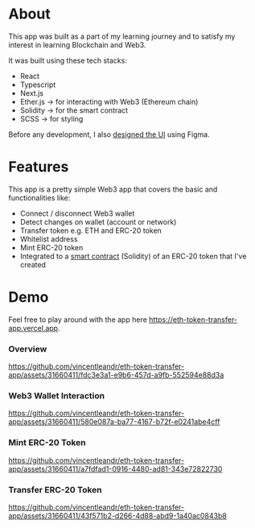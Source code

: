 # About
This app was built as a part of my learning journey and to satisfy my interest in learning Blockchain and Web3.

It was built using these tech stacks:
- React
- Typescript
- Next.js
- Ether.js -> for interacting with Web3 (Ethereum chain)
- Solidity -> for the smart contract
- SCSS -> for styling

Before any development, I also [designed the UI](https://www.figma.com/file/Vg5s9I4A8IoLYYGVECfriG/ETH-Token-Transfer-App?type=design&node-id=0%3A1&mode=design&t=rByReZlEy2g3RKRI-1) using Figma.

# Features
This app is a pretty simple Web3 app that covers the basic and functionalities like:
- Connect / disconnect Web3 wallet
- Detect changes on wallet (account or network)
- Transfer token e.g. ETH and ERC-20 token
- Whitelist address
- Mint ERC-20 token
- Integrated to a [smart contract](https://github.com/vincentleandr/vince-token-contract) (Solidity) of an ERC-20 token that I've created

# Demo
Feel free to play around with the app here https://eth-token-transfer-app.vercel.app.

### Overview
https://github.com/vincentleandr/eth-token-transfer-app/assets/31660411/fdc3e3a1-e9b6-457d-a9fb-552594e88d3a

### Web3 Wallet Interaction
https://github.com/vincentleandr/eth-token-transfer-app/assets/31660411/580e087a-ba77-4167-b72f-e0241abe4cff

### Mint ERC-20 Token
https://github.com/vincentleandr/eth-token-transfer-app/assets/31660411/a7fdfad1-0916-4480-ad81-343e72822730

### Transfer ERC-20 Token
https://github.com/vincentleandr/eth-token-transfer-app/assets/31660411/43f571b2-d266-4d88-abd9-1a40ac0843b8
